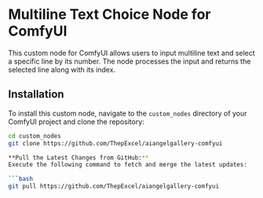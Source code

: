 # Multiline Text Choice Node for ComfyUI

This custom node for ComfyUI allows users to input multiline text and select a specific line by its number. The node processes the input and returns the selected line along with its index.

## Installation

To install this custom node, navigate to the `custom_nodes` directory of your ComfyUI project and clone the repository:

```bash
cd custom_nodes
git clone https://github.com/ThepExcel/aiangelgallery-comfyui

**Pull the Latest Changes from GitHub:**
Execute the following command to fetch and merge the latest updates:

```bash
git pull https://github.com/ThepExcel/aiangelgallery-comfyui
